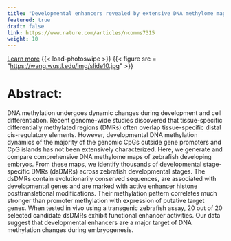 ```yaml
---
title: "Developmental enhancers revealed by extensive DNA methylome maps of zebrafish early embryos"
featured: true
draft: false
link: https://www.nature.com/articles/ncomms7315
weight: 10
---
```


[Learn more](https://www.nature.com/articles/ncomms7315)
{{< load-photoswipe >}}
{{< figure src = "https://wang.wustl.edu/img/slide10.jpg" >}}

# Abstract:  
DNA methylation undergoes dynamic changes during development and cell differentiation. Recent genome-wide studies discovered that tissue-specific differentially methylated regions (DMRs) often overlap tissue-specific distal cis-regulatory elements. However, developmental DNA methylation dynamics of the majority of the genomic CpGs outside gene promoters and CpG islands has not been extensively characterized. Here, we generate and compare comprehensive DNA methylome maps of zebrafish developing embryos. From these maps, we identify thousands of developmental stage-specific DMRs (dsDMRs) across zebrafish developmental stages. The dsDMRs contain evolutionarily conserved sequences, are associated with developmental genes and are marked with active enhancer histone posttranslational modifications. Their methylation pattern correlates much stronger than promoter methylation with expression of putative target genes. When tested in vivo using a transgenic zebrafish assay, 20 out of 20 selected candidate dsDMRs exhibit functional enhancer activities. Our data suggest that developmental enhancers are a major target of DNA methylation changes during embryogenesis.